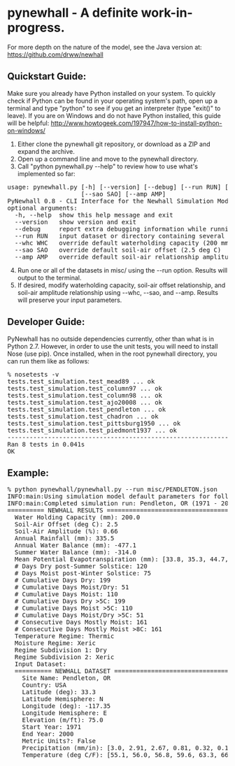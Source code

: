# pynewhall - A definite work-in-progress.

For more depth on the nature of the model, see the Java version at: https://github.com/drww/newhall

## Quickstart Guide:

Make sure you already have Python installed on your system.  To quickly check if Python can be found in your operating system's path, open up a terminal and type "python" to see if you get an interpreter (type "exit()" to leave).  If you are on Windows and do not have Python installed, this guide will be helpful: http://www.howtogeek.com/197947/how-to-install-python-on-windows/

1. Either clone the pynewhall git repository, or download as a ZIP and expand the archive.
2. Open up a command line and move to the pynewhall directory.
3. Call "python pynewhall.py --help" to review how to use what's implemented so far:
<pre>
usage: pynewhall.py [-h] [--version] [--debug] [--run RUN] [--whc WHC]
                    [--sao SAO] [--amp AMP]
PyNewhall 0.8 - CLI Interface for the Newhall Simulation Model
optional arguments:
  -h, --help  show this help message and exit
  --version   show version and exit
  --debug     report extra debugging information while running
  --run RUN   input dataset or directory containing several datasets
  --whc WHC   override default waterholding capacity (200 mm)
  --sao SAO   override default soil-air offset (2.5 deg C)
  --amp AMP   override default soil-air relationship amplitude (0.66)
</pre>
4. Run one or all of the datasets in misc/ using the --run option.  Results will output to the terminal.
5. If desired, modify waterholding capacity, soil-air offset relationship, and soil-air amplitude relationship using --whc, --sao, and --amp.  Results will preserve your input parameters.

## Developer Guide:

PyNewhall has no outside dependencies currently, other than what is in Python 2.7.  However, in order to use the unit tests, you will need to install Nose (use pip).  Once installed, when in the root pynewhall directory, you can run them like as follows:

<pre>
% nosetests -v
tests.test_simulation.test_mead89 ... ok
tests.test_simulation.test_column97 ... ok
tests.test_simulation.test_column98 ... ok
tests.test_simulation.test_ajo20008 ... ok
tests.test_simulation.test_pendleton ... ok
tests.test_simulation.test_chadron ... ok
tests.test_simulation.test_pittsburg1950 ... ok
tests.test_simulation.test_piedmont1937 ... ok
----------------------------------------------------------------------
Ran 8 tests in 0.041s
OK
</pre>

## Example:

<pre>
% python pynewhall/pynewhall.py --run misc/PENDLETON.json
INFO:main:Using simulation model default parameters for following simulation runs.
INFO:main:Completed simulation run: Pendleton, OR (1971 - 2000)
========== NEWHALL RESULTS ===============================================
  Water Holding Capacity (mm): 200.0
  Soil-Air Offset (deg C): 2.5
  Soil-Air Amplitude (%): 0.66
  Annual Rainfall (mm): 335.5
  Annual Water Balance (mm): -477.1
  Summer Water Balance (mm): -314.0
  Mean Potential Evapotranspiration (mm): [33.8, 35.3, 44.7, 56.9, 77.2, 93.1, 113.3, 113.6, 96.1, 70.8, 44.5, 33.2]
  # Days Dry post-Summer Solstice: 120
  # Days Moist post-Winter Solstice: 75
  # Cumulative Days Dry: 199
  # Cumulative Days Moist/Dry: 51
  # Cumulative Days Moist: 110
  # Cumulative Days Dry >5C: 199
  # Cumulative Days Moist >5C: 110
  # Cumulative Days Moist/Dry >5C: 51
  # Consecutive Days Mostly Moist: 161
  # Consecutive Days Mostly Moist >8C: 161
  Temperature Regime: Thermic
  Moisture Regime: Xeric
  Regime Subdivision 1: Dry
  Regime Subdivision 2: Xeric
  Input Dataset:
  ========== NEWHALL DATASET ===============================================
    Site Name: Pendleton, OR
    Country: USA
    Latitude (deg): 33.3
    Latitude Hemisphere: N
    Longitude (deg): -117.35
    Longitude Hemisphere: E
    Elevation (m/ft): 75.0
    Start Year: 1971
    End Year: 2000
    Metric Units?: False
    Precipitation (mm/in): [3.0, 2.91, 2.67, 0.81, 0.32, 0.14, 0.08, 0.02, 0.14, 0.46, 0.93, 1.73]
    Temperature (deg C/F): [55.1, 56.0, 56.8, 59.6, 63.3, 66.7, 70.5, 71.9, 70.6, 65.5, 59.1, 55.2]
</pre>
